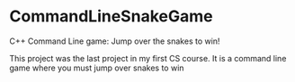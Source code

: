 # CommandLineSnakeGame
C++ Command Line game: Jump over the snakes to win!

This project was the last project in my first CS course.  It is a command line game where you must jump over snakes to win
